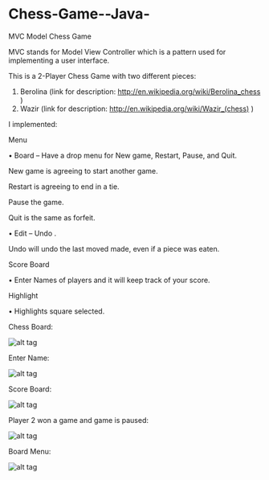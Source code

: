 Chess-Game--Java-
=================

MVC Model Chess Game


MVC stands for Model View Controller which is a pattern used for implementing a user interface.

This is a 2-Player Chess Game with two different pieces:

  1. Berolina (link for description: http://en.wikipedia.org/wiki/Berolina_chess )
  2. Wazir (link for description: http://en.wikipedia.org/wiki/Wazir_(chess) )
  
I implemented:

Menu

•	Board – Have a drop menu for New game, Restart, Pause, and Quit.

  New game is agreeing to start another game.

  Restart is agreeing to end in a tie.

  Pause the game.

  Quit is the same as forfeit.

•	Edit – Undo .

  Undo will undo the last moved made, even if a piece was eaten.

Score Board

•	Enter Names of players and it will keep track of your score.

Highlight

•	Highlights square selected.

Chess Board:

![alt tag](https://github.com/emuro2/Chess-Game--Java-/raw/master/board.png)
 
Enter Name:

![alt tag](https://raw.githubusercontent.com/emuro2/Chess-Game--Java-/master/Names.png)


Score Board:
 
![alt tag](https://raw.githubusercontent.com/emuro2/Chess-Game--Java-/master/ScoreBoard.png)

Player 2 won a game and game is paused: 

![alt tag](https://raw.githubusercontent.com/emuro2/Chess-Game--Java-/master/Pause.png)
 


Board Menu:

![alt tag](https://raw.githubusercontent.com/emuro2/Chess-Game--Java-/master/Menu.png)
 
